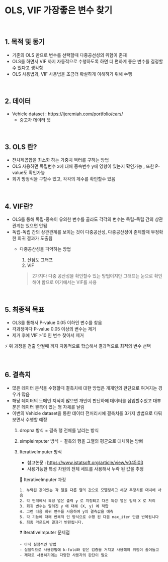 # OLS, VIF 가장좋은 변수 찾기

&nbsp;

## 1. 목적 및 동기

 - 기존의 OLS 만으로 변수를 선택할때 다중공선성의 위험이 존재 
 - OLS를 하면서 VIF 까지 자동적으로 수행하도록 하면 더 편하게 좋은 변수를 결정할수 있다고 생각함
 - OLS 사용법과, VIF 사용법을 조금더 확실하게 이해하기 위해 수행
 
&nbsp;

## 2. 데이터
 - Vehicle dataset : https://ijeremiah.com/portfolio/cars/
    - 중고차 데이터 셋


&nbsp;
## 3. OLS 란?

 - 잔차제곱합을 최소화 하는 가중치 벡터를 구하는 방법
 - OLS 사용하면 독립변수 x에 대해 종속변수 y에 영향이 있는지 확인가능 , 또한 P-value도 확인가능
 - 회귀 방정식을 구할수 있고, 각각의 계수를 확인할수 있음
 
&nbsp;
## 4. VIF란?

 - OLS를 통해 독립-종속이 유의한 변수를 골라도 각각의 변수는 독립-독립 간의 상관관계는 있으면 안됨
 - 독립-독립 간의 상관관계를 보이는 것이 다중공산성, 다중공산성이 존제할때 부정확한 회귀 결과가 도출됨
   - 다중공산성을 파악하는 방법
     1. 산점도 그래프
     2. VIF 
     
     > 2가지다 다중 공산성을 확인할수 있는 방법이지만 그래프는 눈으로 확인해야 함으로 여기에서는 VIF를 사용
     
&nbsp;
## 5. 최종적 목표

 - OLS를 통해서 P-value 0.05 이하인 변수를 찾음
 - 각과정마다 P-value 0.05 이상의 변수는 제거
 - 제거 후에 VIF >10 인 변수 찾아서 제거 
 
 :zap: 위 과정을 검출 안될때 까지 자동적으로 학습해서 결과적으로 최적의 변수 선택
 
 
&nbsp;
## 6. 결측치

 - 많은 데이터 분석을 수행할때 결측치에 대한 방법은 개개인의 판단으로 여겨지는 경우가 많음
 - 해당 데이터의 도메인 지식이 많으면 개인이 판단하에 데이터를 삽입할수있고 대부분은 데이터 결측이 있는 행 자체를 날림
 - 이번의  Vehicle dataset을 통한 데이터 전처리시에 결측치를 3가지 방법으로 다뤄보면서 수행할 예정
     1. dropna 방식 = 결측 행 전체를 날리는 방식
     2. simpleimputer 방식 = 결측의 행을 그열의 평균으로 대체하는 방뻐
     3. IterativeImputer 방식
         - 참고논문 : https://www.jstatsoft.org/article/view/v045i03
         - 사용가능한 특성 차원의 전체 세트를 사용해서 누락 된 값을 추정
         
         :repeat: IterativeImputer 과정
         
            1. 누락된 값이있는 각 열을 다른 열의 값으로 모델링하고 해당 추정치를 대치에 사용
            2. 각 단계에서 특성 열은 출력 y 로 지정되고 다른 특성 열은 입력 X 로 처리
            3. 회귀 변수는 알려진 y 에 대해 (X, y) 에 적합
            4. 그런 다음 회귀 변수를 사용하여 y의 결측값을 예측
            5. 각 기능에 대해 반복적 인 방식으로 수행 된 다음 max_iter 만큼 반복됩니다
            6. 최종 라운드에 결과가 반환됩니다.
            
         :question: IterativeImputer 문제점
         
            - 아직 실험적인 방법
            - 실질적으로 사용방법에 k-fold와 같은 검증을 거치고 사용해야 위험이 줄어들고
            - 제대로 사용하기에는 다양한 사용자의 판단이 필요
